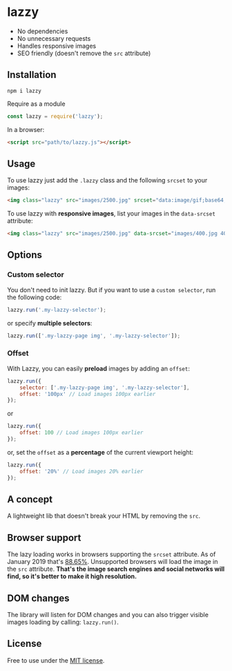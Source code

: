 # lazzy

- No dependencies
- No unnecessary requests
- Handles responsive images
- SEO friendly (doesn't remove the `src` attribute)


## Installation

```
npm i lazzy
```

Require as a module
```js
const lazzy = require('lazzy');
```

In a browser:
```html
<script src="path/to/lazzy.js"></script>
```


## Usage

To use lazzy just add the `.lazzy` class and the following `srcset` to your images:
```html
<img class="lazzy" src="images/2500.jpg" srcset="data:image/gif;base64,R0lGODlhAQABAIAAAP///////yH5BAEKAAEALAAAAAABAAEAAAICTAEAOw==" alt="" />
```

To use lazzy with **responsive images**, list your images in the `data-srcset` attribute:
```html
<img class="lazzy" src="images/2500.jpg" data-srcset="images/400.jpg 400w, images/400.webp 400w, images/600.jpg 600w, images/1000.jpg 1000w" srcset="data:image/gif;base64,R0lGODlhAQABAIAAAP///////yH5BAEKAAEALAAAAAABAAEAAAICTAEAOw==" alt="" />
```


## Options

### Custom selector

You don't need to init lazzy. But if you want to use a `custom selector`, run the following code:
```js
lazzy.run('.my-lazzy-selector');
```

or specify **multiple selectors**:
```js
lazzy.run(['.my-lazzy-page img', '.my-lazzy-selector']);
```

### Offset
With Lazzy, you can easily **preload** images by adding an `offset`:
```js
lazzy.run({
    selector: ['.my-lazzy-page img', '.my-lazzy-selector'],
    offset: '100px' // Load images 100px earlier
});
```
or
```js
lazzy.run({
    offset: 100 // Load images 100px earlier
});
```
or, set the `offset` as a **percentage** of the current viewport height:
```js
lazzy.run({
    offset: '20%' // Load images 20% earlier
});
```


## A concept

A lightweight lib that doesn't break your HTML by removing the `src`.


## Browser support

The lazy loading works in browsers supporting the `srcset` attribute. As of January 2019 that's [88.65%](http://caniuse.com/#feat=srcset). Unsupported browsers will load the image in the `src` attribute. **That's the image search engines and social networks will find, so it's better to make it high resolution.**


## DOM changes

The library will listen for DOM changes and you can also trigger visible images loading by calling: `lazzy.run()`.


## License
Free to use under the [MIT license](http://opensource.org/licenses/MIT).
